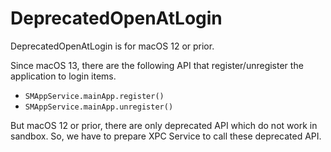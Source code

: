 # DeprecatedOpenAtLogin

DeprecatedOpenAtLogin is for macOS 12 or prior.

Since macOS 13, there are the following API that register/unregister the application to login items.

-   `SMAppService.mainApp.register()`
-   `SMAppService.mainApp.unregister()`

But macOS 12 or prior, there are only deprecated API which do not work in sandbox.
So, we have to prepare XPC Service to call these deprecated API.

